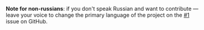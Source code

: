 **Note for non-russians**: if you don't speak Russian and want to contribute — leave your voice to change the primary language of the project on 
the [#1](https://github.com/zaboal-org/discord-telegraph/issues/1) issue on GitHub.